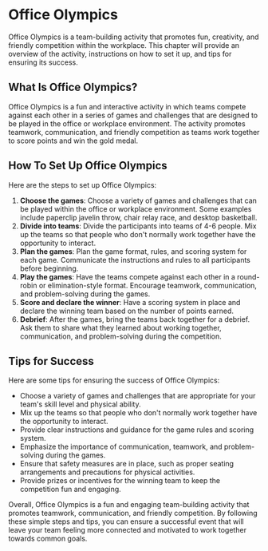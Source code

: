 Office Olympics
==================================================

Office Olympics is a team-building activity that promotes fun, creativity, and friendly competition within the workplace. This chapter will provide an overview of the activity, instructions on how to set it up, and tips for ensuring its success.

What Is Office Olympics?
------------------------

Office Olympics is a fun and interactive activity in which teams compete against each other in a series of games and challenges that are designed to be played in the office or workplace environment. The activity promotes teamwork, communication, and friendly competition as teams work together to score points and win the gold medal.

How To Set Up Office Olympics
-----------------------------

Here are the steps to set up Office Olympics:

1. **Choose the games**: Choose a variety of games and challenges that can be played within the office or workplace environment. Some examples include paperclip javelin throw, chair relay race, and desktop basketball.
2. **Divide into teams**: Divide the participants into teams of 4-6 people. Mix up the teams so that people who don't normally work together have the opportunity to interact.
3. **Plan the games**: Plan the game format, rules, and scoring system for each game. Communicate the instructions and rules to all participants before beginning.
4. **Play the games**: Have the teams compete against each other in a round-robin or elimination-style format. Encourage teamwork, communication, and problem-solving during the games.
5. **Score and declare the winner**: Have a scoring system in place and declare the winning team based on the number of points earned.
6. **Debrief**: After the games, bring the teams back together for a debrief. Ask them to share what they learned about working together, communication, and problem-solving during the competition.

Tips for Success
----------------

Here are some tips for ensuring the success of Office Olympics:

* Choose a variety of games and challenges that are appropriate for your team's skill level and physical ability.
* Mix up the teams so that people who don't normally work together have the opportunity to interact.
* Provide clear instructions and guidance for the game rules and scoring system.
* Emphasize the importance of communication, teamwork, and problem-solving during the games.
* Ensure that safety measures are in place, such as proper seating arrangements and precautions for physical activities.
* Provide prizes or incentives for the winning team to keep the competition fun and engaging.

Overall, Office Olympics is a fun and engaging team-building activity that promotes teamwork, communication, and friendly competition. By following these simple steps and tips, you can ensure a successful event that will leave your team feeling more connected and motivated to work together towards common goals.
